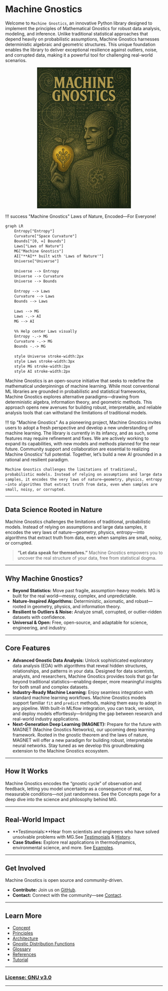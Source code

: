 # Machine Gnostics

  Welcome to `Machine Gnostics`, an innovative Python library designed to implement the principles of Mathematical Gnostics for robust data analysis, modeling, and inference. Unlike traditional statistical approaches that depend heavily on probabilistic assumptions, Machine Gnostics harnesses deterministic algebraic and geometric structures. This unique foundation enables the library to deliver exceptional resilience against outliers, noise, and corrupted data, making it a powerful tool for challenging real-world scenarios.

<p align="center">
  <img src="images/mg3.jpg" alt="Machine Gnostics" width="300">
</p>

!!! success "Machine Gnostics"
    Laws of Nature, Encoded—For Everyone!

```mermaid
graph LR
    Entropy["Entropy"]
    Curvature["Space Curvature"]
    Bounds["[0, ∞] Bounds"]
    Laws["Laws of Nature"]
    MG["Machine Gnostics"]
    AI["**AI** built with 'Laws of Nature'"]
    Universe["Universe"]

    Universe --> Entropy
    Universe --> Curvature
    Universe --> Bounds

    Entropy --> Laws
    Curvature --> Laws
    Bounds --> Laws

    Laws --> MG
    Laws -.-> AI
    MG --> AI

    %% Help center Laws visually
    Entropy -.-> MG
    Curvature -.-> MG
    Bounds -.-> MG

    style Universe stroke-width:2px
    style Laws stroke-width:3px
    style MG stroke-width:2px
    style AI stroke-width:2px
```

Machine Gnostics is an open-source initiative that seeks to redefine the mathematical underpinnings of machine learning. While most conventional ML libraries are grounded in probabilistic and statistical frameworks, Machine Gnostics explores alternative paradigms—drawing from deterministic algebra, information theory, and geometric methods. This approach opens new avenues for building robust, interpretable, and reliable analysis tools that can withstand the limitations of traditional models.

!!! tip "Machine Gnostics"
    As a pioneering project, Machine Gnostics invites users to adopt a fresh perspective and develop a new understanding of machine learning. The library is currently in its infancy, and as such, some features may require refinement and fixes. We are actively working to expand its capabilities, with new models and methods planned for the near future. Community support and collaboration are essential to realizing Machine Gnostics’ full potential. Together, let’s build a new AI grounded in a rational and resilient paradigm.

    Machine Gnostics challenges the limitations of traditional, probabilistic models. Instead of relying on assumptions and large data samples, it encodes the very laws of nature—geometry, physics, entropy—into algorithms that extract truth from data, even when samples are small, noisy, or corrupted.

---

## Data Science Rooted in Nature

Machine Gnostics challenges the limitations of traditional, probabilistic models. Instead of relying on assumptions and large data samples, it encodes the very laws of nature—geometry, physics, entropy—into algorithms that extract truth from data, even when samples are small, noisy, or corrupted.

> **“Let data speak for themselves.”**
> Machine Gnostics empowers you to uncover the real structure of your data, free from statistical dogma.

---

## Why Machine Gnostics?

- **Beyond Statistics:** Move past fragile, assumption-heavy models. MG is built for the real world—messy, complex, and unpredictable.
- **Nature-Inspired Algorithms:** Deterministic, axiomatic, and robust—rooted in geometry, physics, and information theory.
- **Resilient to Outliers & Noise:** Analyze small, corrupted, or outlier-ridden datasets with confidence.
- **Universal & Open:**
  Free, open-source, and adaptable for science, engineering, and industry.

---

## Core Features

- **Advanced Gnostic Data Analysis:**
  Unlock sophisticated exploratory data analysis (EDA) with algorithms that reveal hidden structures, relationships, and patterns in your data. Designed for data scientists, analysts, and researchers, Machine Gnostics provides tools that go far beyond traditional statistics—enabling deeper, more meaningful insights for both small and complex datasets.
- **Industry-Ready Machine Learning:**
  Enjoy seamless integration with standard machine learning workflows. Machine Gnostics models support familiar `fit` and `predict` methods, making them easy to adopt in any pipeline. With built-in MLflow integration, you can track, version, and deploy models effortlessly—bridging the gap between research and real-world industry applications.
- **Next-Generation Deep Learning (MAGNET):**
  Prepare for the future with MAGNET (Machine Gnostics Networks), our upcoming deep learning framework. Rooted in the gnostic theorem and the laws of nature, MAGNET will offer a new paradigm for building robust, interpretable neural networks. Stay tuned as we develop this groundbreaking extension to the Machine Gnostics ecosystem.

---

## How It Works

Machine Gnostics encodes the “gnostic cycle” of observation and feedback, letting you model uncertainty as a consequence of real, measurable conditions—not just randomness.
See the Concepts page for a deep dive into the science and philosophy behind MG.

---

## Real-World Impact

- **Testimonials:**Hear from scientists and engineers who have solved unsolvable problems with MG.See [Testimonials](/stories/history/#testimonials) & [History](/stories/history/#historical-background).
- **Case Studies:**
  Explore real applications in thermodynamics, environmental science, and more.
  See [Examples](tutorials/overview/#getting-started).

---

## Get Involved

Machine Gnostics is open source and community-driven.

- **Contribute:** Join us on [GitHub](https://github.com/MachineGnostics/machinegnostics).
- **Contact:** Connect with the community—see [Contact](contact.md).

---

## Learn More

- [Concept](mg/concepts.md)
- [Principles](mg/principles.md)
- [Architecture](mg/architecture.md)
- [Gnostic Distribution Functions](mg/gdf.md)
- [Glossary](mg/mg_arguments.md)
- [References](ref/references.md)
- [Tutorial](tutorials/overview.md)

---

### [License: GNU v3.0](https://github.com/MachineGnostics/machinegnostics/blob/main/LICENSE)

---

<!-- ## Overview

Machine Gnostics is a forward-looking library for advanced, non-statistical mathematical gnostics-based data analysis. It enables users to uncover deeper insights from data, moving beyond conventional statistical techniques. The library is designed for robust machine learning workflows and is extensible for future deep learning applications.

- **Non-Statistical Mathematical Gnostics** – Innovative algorithms for data analysis based on gnostic principles, revealing new data structures and relationships.
- **Robust Machine Learning Tools** – Models and metrics engineered to perform reliably with noisy and small datasets.
- **Flexible Data Analysis Framework** – Tools for central tendency, dispersion, and correlation that are resilient to outliers and anomalies.
- **Vision for Deep Learning** – A foundation for integrating gnostic-based approaches into deep learning, paving the way for next-generation AI.

Machine Gnostics brings significant value by introducing a new vision for data analysis and machine intelligence, making it an essential toolkit for researchers and practitioners seeking robust, insightful, and future-ready solutions. -->

<!-- ## Key Features

- 🛡️ **Exceptional Outlier Resistance** – Automatically detects and downweights anomalous observations without manual intervention
- 🔍 **Information-Theoretic Foundation** – Based on rigorous mathematical principles rather than probabilistic assumptions
- 🔧 **Drop-in Replacements** – Use gnostic alternatives to common statistical measures like mean, median, correlation
- 📊 **MLflow Integration** – Seamless model tracking, versioning, and deployment
- 🧪 **Scientifically Validated** – Tested on real-world problems across multiple domains including thermodynamics, materials science, and engineering -->

<!-- ### [Learn More](mg/concepts.md) -->

<!-- ### License [GNU v3.0](https://github.com/MachineGnostics/machinegnostics/blob/main/LICENSE) -->
